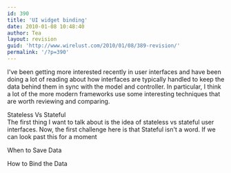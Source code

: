 ```yaml
---
id: 390
title: 'UI widget binding'
date: 2010-01-08 10:48:40
author: Tea
layout: revision
guid: 'http://www.wirelust.com/2010/01/08/389-revision/'
permalink: '/?p=390'
---
```


I've been getting more interested recently in user interfaces and have been doing a lot of reading about how interfaces are typically handled to keep the data behind them in sync with the model and controller. In particular, I think a lot of the more modern frameworks use some interesting techniques that are worth reviewing and comparing.

Stateless Vs Stateful  
The first thing I want to talk about is the idea of stateless vs stateful user interfaces. Now, the first challenge here is that Stateful isn't a word. If we can look past this for a moment

When to Save Data

How to Bind the Data